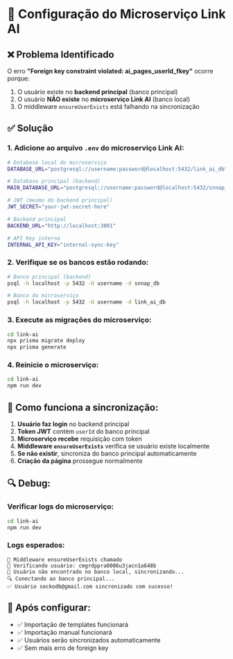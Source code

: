 # 🔧 Configuração do Microserviço Link AI

## ❌ Problema Identificado

O erro **"Foreign key constraint violated: ai_pages_userId_fkey"** ocorre porque:

1. O usuário existe no **backend principal** (banco principal)
2. O usuário **NÃO existe** no **microserviço Link AI** (banco local)
3. O middleware `ensureUserExists` está falhando na sincronização

## ✅ Solução

### **1. Adicione ao arquivo `.env` do microserviço Link AI:**

```bash
# Database local do microserviço
DATABASE_URL="postgresql://username:password@localhost:5432/link_ai_db"

# Database principal (backend)
MAIN_DATABASE_URL="postgresql://username:password@localhost:5432/snnap_db"

# JWT (mesmo do backend principal)
JWT_SECRET="your-jwt-secret-here"

# Backend principal
BACKEND_URL="http://localhost:3001"

# API Key interna
INTERNAL_API_KEY="internal-sync-key"
```

### **2. Verifique se os bancos estão rodando:**

```bash
# Banco principal (backend)
psql -h localhost -p 5432 -U username -d snnap_db

# Banco do microserviço
psql -h localhost -p 5432 -U username -d link_ai_db
```

### **3. Execute as migrações do microserviço:**

```bash
cd link-ai
npx prisma migrate deploy
npx prisma generate
```

### **4. Reinicie o microserviço:**

```bash
cd link-ai
npm run dev
```

## 🎯 **Como funciona a sincronização:**

1. **Usuário faz login** no backend principal
2. **Token JWT** contém `userId` do banco principal
3. **Microserviço recebe** requisição com token
4. **Middleware `ensureUserExists`** verifica se usuário existe localmente
5. **Se não existir**, sincroniza do banco principal automaticamente
6. **Criação da página** prossegue normalmente

## 🔍 **Debug:**

### **Verificar logs do microserviço:**
```bash
cd link-ai
npm run dev
```

### **Logs esperados:**
```
🔄 Middleware ensureUserExists chamado
👤 Verificando usuário: cmgrdppra0006u3jacn1a648b
🔄 Usuário não encontrado no banco local, sincronizando...
🔍 Conectando ao banco principal...
✅ Usuário seckodb@gmail.com sincronizado com sucesso!
```

## 🚀 **Após configurar:**

- ✅ Importação de templates funcionará
- ✅ Importação manual funcionará
- ✅ Usuários serão sincronizados automaticamente
- ✅ Sem mais erro de foreign key



